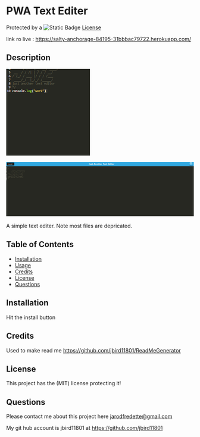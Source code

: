 # PWA Text Editer

Protected by a ![Static Badge](https://img.shields.io/badge/MIT-b06402) [License](#license)

link ro live : https://salty-anchorage-84195-31bbbac79722.herokuapp.com/

## Description

![Picture of working site](images/PwaLog.PNG)

![picture of workimg site](images/pwa.PNG)

A simple text editer. Note most files are depricated.

## Table of Contents

- [Installation](#installation)
- [Usage](#usage)
- [Credits](#credits)
- [License](#license)
- [Questions](#Questions)

## Installation

Hit the install button 

## Credits

Used to make read me https://github.com/jbird11801/ReadMeGenerator

## License

This project has the (MIT) license protecting it!

## Questions

Please contact me about this project here [jarodfredette@gmail.com](mailto:jarodfredette@gmail.com)
            
My git hub account is jbird11801 at https://github.com/jbird11801

